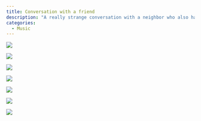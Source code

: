 ```yaml
---
title: Conversation with a friend
description: "A really strange conversation with a neighbor who also happens to be a new fan"
categories:
  - Music
---
```


![](/assets/img/posts/2015-04-03/text01.jpg)

![](/assets/img/posts/2015-04-03/text02.jpg)

![](/assets/img/posts/2015-04-03/text03.jpg)

![](/assets/img/posts/2015-04-03/text04.jpg)

![](/assets/img/posts/2015-04-03/text05.jpg)

![](/assets/img/posts/2015-04-03/text06.jpg)

![](/assets/img/posts/2015-04-03/text07.jpg)
